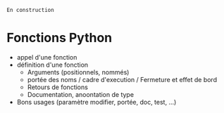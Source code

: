 ```{note}
En construction
```

# Fonctions Python

- appel d'une fonction
- définition d'une fonction
    - Arguments (positionnels, nommés)
    - portée des noms / cadre d'execution / Fermeture et effet de bord
    - Retours de fonctions
    - Documentation, anoontation de type
- Bons usages (paramètre modifier, portée, doc, test, ...)


